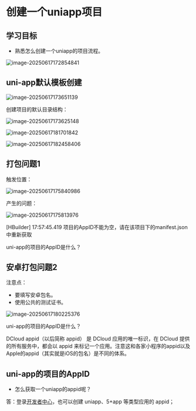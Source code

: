 # 创建一个uniapp项目

## 学习目标

- 熟悉怎么创建一个uniapp的项目流程。





![image-20250617172854841](demo01_2025_06_17_01.assets/image-20250617172854841.png)







## uni-app默认模板创建



![image-20250617173651139](demo01_2025_06_17_01.assets/image-20250617173651139.png)

创建项目的默认目录结构：

![image-20250617173625148](demo01_2025_06_17_01.assets/image-20250617173625148.png)









![image-20250617181701842](demo01_2025_06_17_01.assets/image-20250617181701842.png)









![image-20250617182458406](demo01_2025_06_17_01.assets/image-20250617182458406.png)



## 打包问题1

触发位置：

![image-20250617175840986](demo01_2025_06_17_01.assets/image-20250617175840986.png)

产生的问题：

![image-20250617175813976](demo01_2025_06_17_01.assets/image-20250617175813976.png)

[HBuilder] 17:57:45.419 项目的AppID不能为空，请在该项目下的manifest.json中重新获取

uni-app的项目的AppID是什么？





## 安卓打包问题2

注意点：

- 要填写安卓包名。
- 使用公共的测试证书。



![image-20250617180225376](demo01_2025_06_17_01.assets/image-20250617180225376.png)



uni-app的项目的AppID是什么？

DCloud appid（以后简称 appid） 是 DCloud 应用的唯一标识，在 DCloud 提供的所有服务中，都会以 appid 来标记一个应用。注意这和各家小程序的appid以及Apple的appid（其实就是iOS的包名）是不同的体系。





## uni-app的项目的AppID

- 怎么获取一个uniapp的appid呢？

答：登录[开发者中心](https://dev.dcloud.net.cn/)，也可以创建 uniapp、5+app 等类型应用的 appid；













